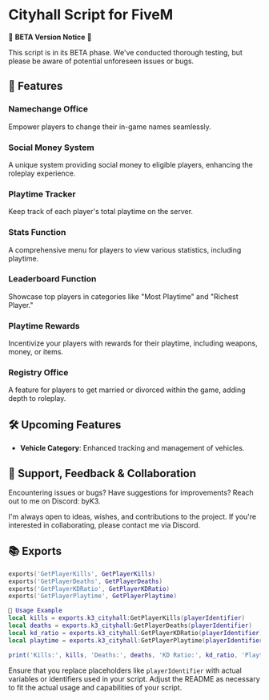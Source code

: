 # Cityhall Script for FiveM

🚧 **BETA Version Notice** 🚧

This script is in its BETA phase. We've conducted thorough testing, but please be aware of potential unforeseen issues or bugs.

## 🌟 Features

### Namechange Office
Empower players to change their in-game names seamlessly.

### Social Money System
A unique system providing social money to eligible players, enhancing the roleplay experience.

### Playtime Tracker
Keep track of each player's total playtime on the server.

### Stats Function
A comprehensive menu for players to view various statistics, including playtime.

### Leaderboard Function
Showcase top players in categories like "Most Playtime" and "Richest Player."

### Playtime Rewards
Incentivize your players with rewards for their playtime, including weapons, money, or items.

### Registry Office
A feature for players to get married or divorced within the game, adding depth to roleplay.

## 🛠 Upcoming Features

- **Vehicle Category**: Enhanced tracking and management of vehicles.

## 🤝 Support, Feedback & Collaboration

Encountering issues or bugs? Have suggestions for improvements? Reach out to me on Discord: byK3.

I'm always open to ideas, wishes, and contributions to the project. If you're interested in collaborating, please contact me via Discord.

## 📚 Exports

```lua
exports('GetPlayerKills', GetPlayerKills)
exports('GetPlayerDeaths', GetPlayerDeaths)
exports('GetPlayerKDRatio', GetPlayerKDRatio)
exports('GetPlayerPlaytime', GetPlayerPlaytime)

📖 Usage Example
local kills = exports.k3_cityhall:GetPlayerKills(playerIdentifier)
local deaths = exports.k3_cityhall:GetPlayerDeaths(playerIdentifier)
local kd_ratio = exports.k3_cityhall:GetPlayerKDRatio(playerIdentifier)
local playtime = exports.k3_cityhall:GetPlayerPlaytime(playerIdentifier)

print('Kills:', kills, 'Deaths:', deaths, 'KD Ratio:', kd_ratio, 'Playtime:', playtime)

````


Ensure that you replace placeholders like `playerIdentifier` with actual variables or identifiers used in your script. Adjust the README as necessary to fit the actual usage and capabilities of your script.
